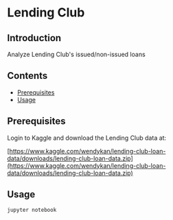 # Lending Club

## Introduction

Analyze Lending Club's issued/non-issued loans

## Contents

- [Prerequisites](#prerequisites)
- [Usage](#usage)

## Prerequisites 

Login to Kaggle and download the Lending Club data at:

[https://www.kaggle.com/wendykan/lending-club-loan-data/downloads/lending-club-loan-data.zip](https://www.kaggle.com/wendykan/lending-club-loan-data/downloads/lending-club-loan-data.zip)

## Usage

```bash
jupyter notebook
```
